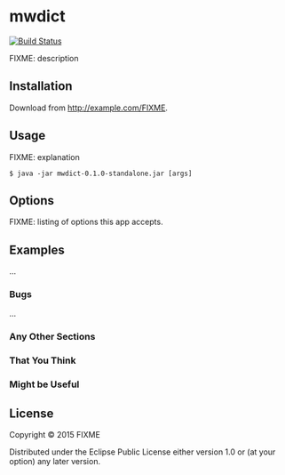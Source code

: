 # mwdict

[![Build Status](https://travis-ci.org/Yuhta/mwdict.svg)](https://travis-ci.org/Yuhta/mwdict)

FIXME: description

## Installation

Download from http://example.com/FIXME.

## Usage

FIXME: explanation

    $ java -jar mwdict-0.1.0-standalone.jar [args]

## Options

FIXME: listing of options this app accepts.

## Examples

...

### Bugs

...

### Any Other Sections
### That You Think
### Might be Useful

## License

Copyright © 2015 FIXME

Distributed under the Eclipse Public License either version 1.0 or (at
your option) any later version.
